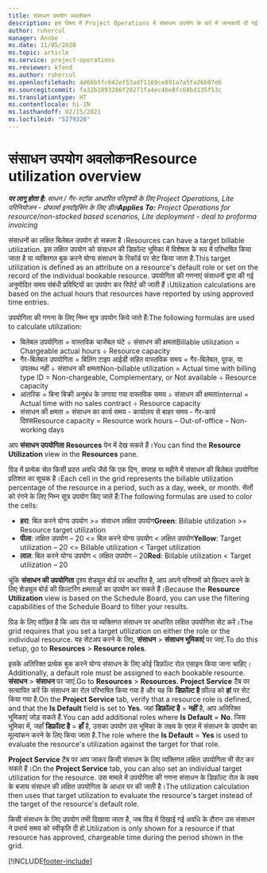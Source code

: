 ```yaml
---
title: संसाधन उपयोग अवलोकन
description: इस विषय में Project Operations में संसाधन उपयोग के बारे में जानकारी दी गई है.
author: ruhercul
manager: Annbe
ms.date: 11/05/2020
ms.topic: article
ms.service: project-operations
ms.reviewer: kfend
ms.author: ruhercul
ms.openlocfilehash: 4d66b5fc642ef53adf1169ce891a7a5fa26b07d6
ms.sourcegitcommit: fa32b1893286f20271fa4ec4be8fc68bd135f53c
ms.translationtype: HT
ms.contentlocale: hi-IN
ms.lasthandoff: 02/15/2021
ms.locfileid: "5279320"
---
```

# <a name="resource-utilization-overview"></a><span data-ttu-id="e83cf-103">संसाधन उपयोग अवलोकन</span><span class="sxs-lookup"><span data-stu-id="e83cf-103">Resource utilization overview</span></span>

<span data-ttu-id="e83cf-104">_**पर लागू होता है:** साधन / गैर-स्टॉक आधारित परिदृश्यों के लिए Project Operations, Lite परिनियोजन - प्रोफार्मा इनवॉइसिंग के लिए डील_</span><span class="sxs-lookup"><span data-stu-id="e83cf-104">_**Applies To:** Project Operations for resource/non-stocked based scenarios, Lite deployment - deal to proforma invoicing_</span></span>

<span data-ttu-id="e83cf-105">संसाधनों का लक्षित बिलेबल उपयोग हो सकता है।</span><span class="sxs-lookup"><span data-stu-id="e83cf-105">Resources can have a target billable utilization.</span></span> <span data-ttu-id="e83cf-106">इस लक्षित उपयोग को संसाधन की डिफ़ॉल्ट भूमिका में विशेषता के रूप में परिभाषित किया जाता है या व्यक्तिगत बुक करने योग्य संसाधन के रिकॉर्ड पर सेट किया जाता है.</span><span class="sxs-lookup"><span data-stu-id="e83cf-106">This target utilization is defined as an attribute on a resource's default role or set on the record of the individual bookable resource.</span></span> <span data-ttu-id="e83cf-107">उपयोगिता की गणनाएं संसाधनों द्वारा की गई अनुमोदित समय संबंधी प्रविष्टियों का उपयोग कर रिपोर्ट की जाती हैं।</span><span class="sxs-lookup"><span data-stu-id="e83cf-107">Utilization calculations are based on the actual hours that resources have reported by using approved time entries.</span></span>

<span data-ttu-id="e83cf-108">उपयोगिता की गणना के लिए निम्न सूत्र उपयोग किये जाते हैं:</span><span class="sxs-lookup"><span data-stu-id="e83cf-108">The following formulas are used to calculate utilization:</span></span>

  - <span data-ttu-id="e83cf-109">बिलेबल उपयोगिता = वास्तविक चार्जेबल घंटे ÷ संसाधन की क्षमता</span><span class="sxs-lookup"><span data-stu-id="e83cf-109">Billable utilization = Chargeable actual hours ÷ Resource capacity</span></span>
  - <span data-ttu-id="e83cf-110">गैर-बिलेबल उपयोगिता = बिलिंग टाइप आईडी सहित वास्तविक समय = गैर-बिलेबल, पूरक, या उपलब्ध नहीं ÷ संसाधन की क्षमता</span><span class="sxs-lookup"><span data-stu-id="e83cf-110">Non-billable utilization = Actual time with billing type ID = Non-chargeable, Complementary, or Not available ÷ Resource capacity</span></span>
  - <span data-ttu-id="e83cf-111">आंतरिक = बिना बिक्री अनुबंध के लगाया गया वास्तविक समय ÷ संसाधन की क्षमता</span><span class="sxs-lookup"><span data-stu-id="e83cf-111">Internal = Actual time with no sales contract ÷ Resource capacity</span></span>
  - <span data-ttu-id="e83cf-112">संसाधन की क्षमता = संसाधन का कार्य समय - कार्यालय से बाहर समय - गैर-कार्य दिवस</span><span class="sxs-lookup"><span data-stu-id="e83cf-112">Resource capacity = Resource work hours – Out-of-office – Non-working days</span></span>

<span data-ttu-id="e83cf-113">आप **संसाधन उपयोगिता** **Resources** पेन में देख सकते हैं।</span><span class="sxs-lookup"><span data-stu-id="e83cf-113">You can find the **Resource Utilization** view in the **Resources** pane.</span></span>

<span data-ttu-id="e83cf-114">ग्रिड में प्रत्येक सेल किसी प्रदत्त अवधि जैसे कि एक दिन, सप्ताह या महीने में संसाधन की बिलेबल उपयोगिता प्रतिशत का सूचक है।</span><span class="sxs-lookup"><span data-stu-id="e83cf-114">Each cell in the grid represents the billable utilization percentage of the resource in a period, such as a day, week, or month.</span></span> <span data-ttu-id="e83cf-115">सेलों को रंगने के लिए निम्न सूत्र उपयोग किए जाते हैं:</span><span class="sxs-lookup"><span data-stu-id="e83cf-115">The following formulas are used to color the cells:</span></span>

  - <span data-ttu-id="e83cf-116">**हरा**: बिल करने योग्य उपयोग >= संसाधन लक्षित उपयोग</span><span class="sxs-lookup"><span data-stu-id="e83cf-116">**Green**: Billable utilization >= Resource target utilization</span></span>
  - <span data-ttu-id="e83cf-117">**पीला**: लक्षित उपयोग – 20 <= बिल करने योग्य उपयोग < लक्षित उपयोग</span><span class="sxs-lookup"><span data-stu-id="e83cf-117">**Yellow**: Target utilization – 20 <= Billable utilization < Target utilization</span></span>
  - <span data-ttu-id="e83cf-118">**लाल**: बिल करने योग्य उपयोग < लक्षित उपयोग – 20</span><span class="sxs-lookup"><span data-stu-id="e83cf-118">**Red**: Billable utilization < Target utilization – 20</span></span>

<span data-ttu-id="e83cf-119">चूंकि **संसाधन की उपयोगिता** दृश्य शेड्यूल बोर्ड पर आधारित है, आप अपने परिणामों को फ़िल्टर करने के लिए शेड्यूल बोर्ड की फ़िल्टरिंग क्षमताओं का उपयोग कर सकते हैं।</span><span class="sxs-lookup"><span data-stu-id="e83cf-119">Because the **Resource Utilization** view is based on the Schedule Board, you can use the filtering capabilities of the Schedule Board to filter your results.</span></span>

<span data-ttu-id="e83cf-120">ग्रिड के लिए वांछित है कि आप रोल या व्यक्तिगत संसाधन पर आधारित लक्षित उपयोगिता सेट करें।</span><span class="sxs-lookup"><span data-stu-id="e83cf-120">The grid requires that you set a target utilization on either the role or the individual resource.</span></span> <span data-ttu-id="e83cf-121">यह सेटअप करने के लिए, **संसाधन** > **संसाधन भूमिकाएं** पर जाएं.</span><span class="sxs-lookup"><span data-stu-id="e83cf-121">To do this setup, go to **Resources** > **Resource roles**.</span></span>

<span data-ttu-id="e83cf-122">इसके अतिरिक्त प्रत्येक बुक करने योग्य संसाधन के लिए कोई डिफ़ॉल्ट रोल एसाइन किया जाना चाहिए।</span><span class="sxs-lookup"><span data-stu-id="e83cf-122">Additionally, a default role must be assigned to each bookable resource.</span></span> <span data-ttu-id="e83cf-123">**संसाधन** > **संसाधन** पर जाएं.</span><span class="sxs-lookup"><span data-stu-id="e83cf-123">Go to **Resources** > **Resources**.</span></span> <span data-ttu-id="e83cf-124">**Project Service** टैब पर सत्यापित करें कि संसाधन का रोल परिभाषित किया गया है और यह कि **डिफ़ॉल्ट है** फ़ील्ड को **हां** पर सेट किया गया है.</span><span class="sxs-lookup"><span data-stu-id="e83cf-124">On the **Project Service** tab, verify that a resource role is defined, and that the **Is Default** field is set to **Yes**.</span></span> <span data-ttu-id="e83cf-125">जहां **डिफ़ॉल्ट है** = **नहीं** है, आप अतिरिक्त भूमिकाएं जोड़ सकते हैं.</span><span class="sxs-lookup"><span data-stu-id="e83cf-125">You can add additional roles where **Is Default** = **No**.</span></span> <span data-ttu-id="e83cf-126">जिस भूमिका में, जहाँ **डिफ़ॉल्ट है** = **हाँ** है, उसका उपयोग उस भूमिका के लक्ष्य के एवज़ में संसाधन के उपयोग का मूल्यांकन करने के लिए किया जाता है.</span><span class="sxs-lookup"><span data-stu-id="e83cf-126">The role where the **Is Default** = **Yes** is used to evaluate the resource's utilization against the target for that role.</span></span>

<span data-ttu-id="e83cf-127">**Project Service** टैब पर आप जाकर किसी संसाधन के लिए व्यक्तिगत लक्षित उपयोगिता भी सेट कर सकते हैं।</span><span class="sxs-lookup"><span data-stu-id="e83cf-127">On the **Project Service** tab, you can also set an individual target utilization for the resource.</span></span> <span data-ttu-id="e83cf-128">उस मामले में उपयोगिता की गणना संसाधन के डिफ़ॉल्ट रोल के लक्ष्य के बजाय संसाधन की लक्षित उपयोगिता के आधार पर की जाती है।</span><span class="sxs-lookup"><span data-stu-id="e83cf-128">The utilization calculation then uses that target utilization to evaluate the resource's target instead of the target of the resource's default role.</span></span>

<span data-ttu-id="e83cf-129">किसी संसाधन के लिए उपयोग तभी दिखाया जाता है, जब ग्रिड में दिखाई गई अवधि के दौरान उस संसाधन ने प्रभार्य समय को स्वीकृति दी हो.</span><span class="sxs-lookup"><span data-stu-id="e83cf-129">Utilization is only shown for a resource if that resource has approved, chargeable time during the period shown in the grid.</span></span>


[!INCLUDE[footer-include](../includes/footer-banner.md)]